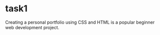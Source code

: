 # task1
Creating a personal portfolio using CSS and HTML is a popular beginner web development  project.
